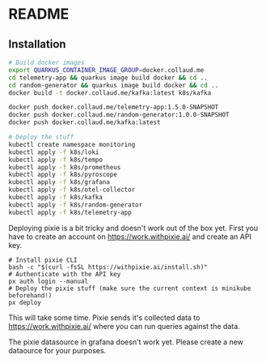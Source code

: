# README

## Installation

```bash
# Build docker images
export QUARKUS_CONTAINER_IMAGE_GROUP=docker.collaud.me
cd telemetry-app && quarkus image build docker && cd ..
cd random-generator && quarkus image build docker && cd ..
docker build -t docker.collaud.me/kafka:latest k8s/kafka

docker push docker.collaud.me/telemetry-app:1.5.0-SNAPSHOT
docker push docker.collaud.me/random-generator:1.0.0-SNAPSHOT
docker push docker.collaud.me/kafka:latest

# Deploy the stuff
kubectl create namespace monitoring
kubectl apply -f k8s/loki
kubectl apply -f k8s/tempo
kubectl apply -f k8s/prometheus
kubectl apply -f k8s/pyroscope
kubectl apply -f k8s/grafana
kubectl apply -f k8s/otel-collector
kubectl apply -f k8s/kafka
kubectl apply -f k8s/random-generator
kubectl apply -f k8s/telemetry-app
```

Deploying pixie is a bit tricky and doesn't work out of the box yet. First you have to create an account on https://work.withpixie.ai/ and create an API key.
```
# Install pixie CLI
bash -c "$(curl -fsSL https://withpixie.ai/install.sh)"
# Authenticate with the API key
px auth login --manual
# Deploy the pixie stuff (make sure the current context is minikube beforehand!)
px deploy
```
This will take some time. Pixie sends it's collected data to https://work.withpixie.ai/ where you can run queries against the data.

The pixie datasource in grafana doesn't work yet. Please create a new dataource for your purposes.
